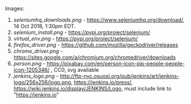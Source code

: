 Images:
1. *seleniumhq_downloads.png* - https://www.seleniumhq.org/download/, 14 Oct 2018, 1:30pm EDT.
2. *selenium_install.png* - https://pypi.org/project/selenium/
3. *virtual_env.png* - https://pypi.org/project/selenium/
4. *firefox_driver.png* - https://github.com/mozilla/geckodriver/releases
5. *chrome_driver.png* - https://sites.google.com/a/chromium.org/chromedriver/downloads
6. *person.png* - https://pixabay.com/en/person-icon-pip-people-people-icon-1205346/ , CC0, svg available
7. *jenkins_logo.png* - http://ftp-nyc.osuosl.org/pub/jenkins/art/jenkins-logo/256x256/logo.png, https://jenkins.io/press/, https://wiki.jenkins.io/display/JENKINS/Logo, must include link to "https://jenkins.io"
